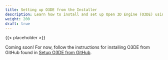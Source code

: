 ```yaml
---
title: Setting up O3DE from the Installer
description: Learn how to install and set up Open 3D Engine (O3DE) using the installer tool.
weight: 200
draft: true
---
```


{{< placeholder >}}

Coming soon! For now, follow the instructions for installing O3DE from GitHub found in [Setup O3DE from GitHub](./setup-from-github).
